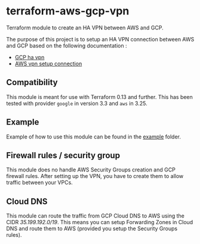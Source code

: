 # terraform-aws-gcp-vpn

Terraform module to create an HA VPN between AWS and GCP.

The purpose of this project is to setup an HA VPN connection between AWS and GCP based on the following documentation :

- [GCP  ha vpn](https://cloud.google.com/network-connectivity/docs/vpn/how-to/creating-ha-vpn)
- [AWS vpn setup connection](https://docs.aws.amazon.com/vpn/latest/s2svpn/SetUpVPNConnections.html)

## Compatibility

This module is meant for use with Terraform 0.13 and further. This has been tested with provider `google` in version 3.3 and `aws` in 3.25.

## Example

Example of how to use this module can be found in the [example](example) folder.

## Firewall rules / security group

This module does no handle AWS Security Groups creation and GCP firewall rules. After setting up the VPN, you have to create them to allow traffic between your VPCs.

## Cloud DNS

This module can route the traffic from GCP Cloud DNS to AWS using the CIDR *35.199.192.0/19*. This means you can setup Forwarding Zones in Cloud DNS and route them to AWS (provided you setup the Security Groups rules).
